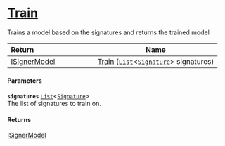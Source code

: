# [Train](./IClassifier--Train.md)

Trains a model based on the signatures and returns the trained model

| <span>Return&nbsp;&nbsp;&nbsp;&nbsp;&nbsp;&nbsp;&nbsp;&nbsp;&nbsp;&nbsp;&nbsp;&nbsp;&nbsp;&nbsp;&nbsp;&nbsp;&nbsp;&nbsp;&nbsp;&nbsp;&nbsp;&nbsp;&nbsp;&nbsp;&nbsp;&nbsp;&nbsp;&nbsp;&nbsp;&nbsp;</span> | Name | 
| --- | --- | 
| [ISignerModel](./../ISignerModel.md) | [Train](./IClassifier--Train.md) ([`List`](https://docs.microsoft.com/en-us/dotnet/api/System.Collections.Generic.List-1)\<[`Signature`](./../../Signature.md)> signatures) | 


#### Parameters
**`signatures`**  [`List`](https://docs.microsoft.com/en-us/dotnet/api/System.Collections.Generic.List-1)\<[`Signature`](./../../Signature.md)><br>The list of signatures to train on.
#### Returns
[ISignerModel](./../ISignerModel.md)<br>
